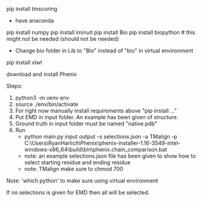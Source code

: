 pip install tmscoring
* have anaconda

pip install numpy
pip install iminuit
pip install Bio
pip install biopython # this might not be needed (should not be needed)
* Change bio folder in Lib to "Bio" instead of "bio" in virtual environment

pip install xlwt

download and install Phenix 

Steps:
  1. python3 -m venv env 
  2. source ./env/bin/activate
  3. For right now manually install requirements above "pip install ..."
  4. Put EMD in input folder. An example has been given of structure.
  5. Ground truth in input folder must be named "native.pdb"
  6. Run
        * python main.py input output -s selections.json -a TMalign 
             -p C:\Users\RyanHarlich\Phenix\phenix-installer-1.16-3549-intel-windows-x86_64\build\bin\phenix.chain_comparison.bat 
        * note: an example selections.json file has been given to show
             how to select starting residue and ending residue
        * note: TMalign make sure to chmod 700
        
Note: 'which python' to make sure using virtual environment

If no selections is given for EMD then all will be selected.

